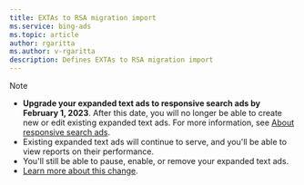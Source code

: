 ```yaml
---
title: EXTAs to RSA migration import
ms.service: bing-ads
ms.topic: article
author: rgaritta
ms.author: v-rgaritta
description: Defines EXTAs to RSA migration import
---
```


> [!NOTE]
>
> * **Upgrade your expanded text ads to responsive search ads by February 1, 2023**. After this date, you will no longer be able to create new or edit existing expanded text ads. For more information, see [About responsive search ads](https://help.ads.microsoft.com/#apex/ads/en/60037/0).
> * Existing expanded text ads will continue to serve, and you'll be able to view reports on their performance.
> * You'll still be able to pause, enable, or remove your expanded text ads.
> * [Learn more about this change](https://about.ads.microsoft.com/en-us/blog/post/august-2022/you-have-5-additional-months-to-migrate-to-responsive-search-ads-deadline-extended-to-february-1-2023).
